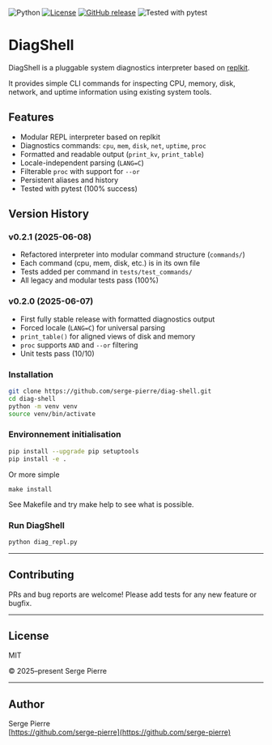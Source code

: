 ![Python](https://img.shields.io/badge/python-3.8%2B-blue)
[![License](https://img.shields.io/github/license/serge-pierre/diag-shell)](./LICENSE)
[![GitHub release](https://img.shields.io/github/v/release/serge-pierre/diag-shell)](https://github.com/serge-pierre/diag-shell/releases)
![Tested with pytest](https://img.shields.io/badge/tested%20with-pytest-1f425f.svg)

# DiagShell

DiagShell is a pluggable system diagnostics interpreter based on [replkit](https://github.com/serge-pierre/replkit).

It provides simple CLI commands for inspecting CPU, memory, disk, network, and uptime information using existing system tools.

## Features

- Modular REPL interpreter based on replkit
- Diagnostics commands: `cpu`, `mem`, `disk`, `net`, `uptime`, `proc`
- Formatted and readable output (`print_kv`, `print_table`)
- Locale-independent parsing (`LANG=C`)
- Filterable `proc` with support for `--or`
- Persistent aliases and history
- Tested with pytest (100% success)

## Version History

### v0.2.1 (2025-06-08)

- Refactored interpreter into modular command structure (`commands/`)
- Each command (cpu, mem, disk, etc.) is in its own file
- Tests added per command in `tests/test_commands/`
- All legacy and modular tests pass (100%)

### v0.2.0 (2025-06-07)

- First fully stable release with formatted diagnostics output
- Forced locale (`LANG=C`) for universal parsing
- `print_table()` for aligned views of disk and memory
- `proc` supports `AND` and `--or` filtering
- Unit tests pass (10/10)

### Installation

```bash
git clone https://github.com/serge-pierre/diag-shell.git
cd diag-shell
python -m venv venv
source venv/bin/activate
```

### Environnement initialisation

```bash
pip install --upgrade pip setuptools
pip install -e .
```

Or more simple

```
make install
```

See Makefile and try make help to see what is possible.

### Run DiagShell

```bash
python diag_repl.py
```

---

## Contributing

PRs and bug reports are welcome! Please add tests for any new feature or bugfix.

---

## License

MIT

© 2025–present Serge Pierre

---

## Author

Serge Pierre  
[https://github.com/serge-pierre](https://github.com/serge-pierre)
